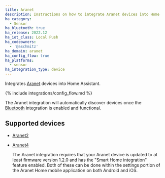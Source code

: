 ```yaml
---
title: Aranet
description: Instructions on how to integrate Aranet devices into Home Assistant.
ha_category:
  - Sensor
ha_bluetooth: true
ha_release: 2022.12
ha_iot_class: Local Push
ha_codeowners:
  - '@aschmitz'
ha_domain: aranet
ha_config_flow: true
ha_platforms:
  - sensor
ha_integration_type: device
---
```


Integrates [Aranet](https://aranet.com/) devices into Home Assistant.

{% include integrations/config_flow.md %}

The Aranet integration will automatically discover devices once the [Bluetooth](/integrations/bluetooth) integration is enabled and functional.

## Supported devices

- [Aranet2](https://aranet.com/products/aranet2/)
- [Aranet4](https://aranet.com/products/aranet4/)

  The Aranet integration requires that your Aranet device is updated to at least firmware version 1.2.0 and has the "Smart Home integration" feature enabled. Both of these can be done within the settings portion of the Aranet Home mobile application on both Android and iOS.
